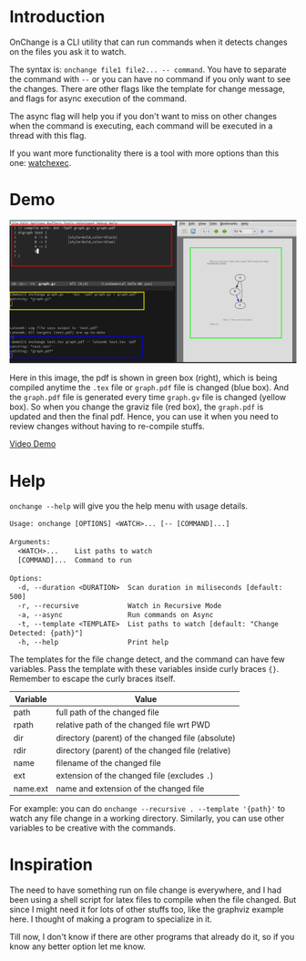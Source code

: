 # Introduction
OnChange is a CLI utility that can run commands when it detects changes on the files you ask it to watch. 

The syntax is: `onchange file1 file2... -- command`. You have to separate the command with `--` or you can have no command if you only want to see the changes. There are other flags like the template for change message, and flags for async execution of the command. 

The async flag will help you if you don't want to miss on other changes when the command is executing, each command will be executed in a thread with this flag.

If you want more functionality there is a tool with more options than this one: [watchexec](https://github.com/watchexec/watchexec).

# Demo

![Screenshot](images/screenshot.png)

Here in this image, the pdf is shown in green box (right), which is being compiled anytime the `.tex` file or `graph.pdf` file is changed (blue box). And the `graph.pdf` file is generated every time `graph.gv` file is changed (yellow box). So when you change the graviz file (red box), the `graph.pdf` is updated and then the final pdf. Hence, you can use it when you need to review changes without having to re-compile stuffs.

[Video Demo](https://youtu.be/PbEqUU-tBXQ)

# Help

`onchange --help` will give you the help menu with usage details.


    Usage: onchange [OPTIONS] <WATCH>... [-- [COMMAND]...]
    
    Arguments:
      <WATCH>...    List paths to watch
      [COMMAND]...  Command to run
    
    Options:
      -d, --duration <DURATION>  Scan duration in miliseconds [default: 500]
      -r, --recursive            Watch in Recursive Mode
      -a, --async                Run commands on Async
      -t, --template <TEMPLATE>  List paths to watch [default: "Change Detected: {path}"]
      -h, --help                 Print help

The templates for the file change detect, and the command can have few variables. Pass the template with these variables inside curly braces `{}`. Remember to escape the curly braces itself.

| Variable | Value                                             |
|----------|---------------------------------------------------|
| path     | full path of the changed file                     |
| rpath    | relative path of the changed file wrt PWD         |
| dir      | directory (parent) of the changed file (absolute) |
| rdir     | directory (parent) of the changed file (relative) |
| name     | filename of the changed file                      |
| ext      | extension of the changed file (excludes `.`)      |
| name.ext | name and extension of the changed file            |

For example: you can do `onchange --recursive . --template '{path}'` to watch any file change in a working directory. Similarly, you can use other variables to be creative with the commands.

# Inspiration
The need to have something run on file change is everywhere, and I had been using a shell script for latex files to compile when the file changed. But since I might need it for lots of other stuffs too, like the graphviz example here. I thought of making a program to specialize in it. 

Till now, I don't know if there are other programs that already do it, so if you know any better option let me know. 
